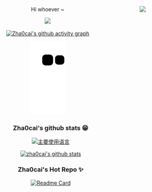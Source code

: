 <div align="center">

<img align="right" height="150" src="https://github.githubassets.com/images/mona-whisper.gif"/> Hi whoever ~

<a href="https://github.com/zha0cai"><img src="https://readme-typing-svg.herokuapp.com?font=Bebas+Neue&size=21&pause=1000&color=AC4BF3&width=435&lines=Strive+to+be+a+Qualified+Penetrator..."><a>

[![Zha0cai's github activity graph](https://activity-graph.herokuapp.com/graph?username=zha0cai&theme=rogue)](https://github.com/ashutosh00710/github-readme-activity-graph)
  
[![snake](./assets/github-contribution-grid-snake.svg)](https://github.com/zha0cai)

### Zha0cai's github stats 😁

[![主要使用语言](https://github-readme-stats.vercel.app/api/top-langs/?username=zha0cai&hide_title=false&hide=c&hide_border=true&layout=compact&theme=tokyonight&locale=cn)](https://github.com/zha0cai)

[![zha0cai's github stats](https://github-readme-stats.vercel.app/api?username=zha0cai&hide_title=false&hide=c&hide_border=true&layout=compact&theme=tokyonight&locale=cn)](https://github.com/zha0cai)

### Zha0cai's Hot Repo ✨

[![Readme Card](https://github-readme-stats.vercel.app/api/pin/?username=zha0cai&repo=cf&hide_title=false&hide=c&hide_border=true&layout=compact&theme=tokyonight&locale=cn&line_height=20)](https://github.com/zha0cai)
